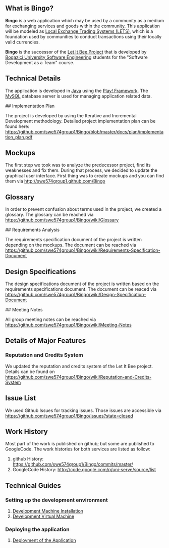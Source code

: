 ## What is Bingo?

**Bingo** is a web application which may be used by a community as a medium for exchanging services and goods within the community. This application will be modeled as [Local Exchange Trading Systems (LETS)](http://en.wikipedia.org/wiki/Local_exchange_trading_system "Wikipedia article for LETS"), which is a foundation used by communities to conduct transactions using their locally valid currencies.

**Bingo** is the successor of the [Let It Bee Project](http://code.google.com/p/swe574group2 "Google Code project page for Let It Bee") that is developed by [Bogazici University Software Engineering](http://www.cmpe.boun.edu.tr/graduate/msInSwe " Official web page of the Master of Science in Software Engineering Program at Bogazici University") students for the "Software Development as a Team" course.

## Technical Details

The application is developed in [Java](http://www.java.com "Java") using the [Play! Framework](http://www.playframework.org "Play! Framework"). The [MySQL](http://mysql.com "MySQL") database server is used for managing application related data.

## Implementation Plan

The project is developed by using the Iterative and Incremental Development methodology. Detailed project implementation plan can be found here: https://github.com/swe574group1/Bingo/blob/master/docs/plan/implementation_plan.pdf

## Mockups

The first step we took was to analyze the predecessor project, find its weaknesses and fix them. During that process, we decided to update the graphical user interface. First thing was to create mockups and you can find them via http://swe574group1.github.com/Bingo

## Glossary

In order to prevent confusion about terms used in the project, we created a glossary. The glossary can be reached via https://github.com/swe574group1/Bingo/wiki/Glossary

## Requirements Analysis

The requirements specification document of the project is written depending on the mockups. The document can be reached via https://github.com/swe574group1/Bingo/wiki/Requirements-Specification-Document

## Design Specifications

The design specifications document of the project is written based on the requirements specifications document. The document can be reaced via https://github.com/swe574group1/Bingo/wiki/Design-Specification-Document

## Meeting Notes

All group meeting notes can be reached via https://github.com/swe574group1/Bingo/wiki/Meeting-Notes

## Details of Major Features

### Reputation and Credits System

We updated the reputation and credits system of the Let It Bee project. Details can be found on https://github.com/swe574group1/Bingo/wiki/Reputation-and-Credits-System

## Issue List

We used Github Issues for tracking issues. Those issues are accessible via https://github.com/swe574group1/Bingo/issues?state=closed

## Work History

Most part of the work is published on github; but some are published to GoogleCode. The work histories for both services are listed as follow:

1. github History: https://github.com/swe574group1/Bingo/commits/master/
2. GoogleCode History: http://code.google.com/p/uni-serve/source/list

## Technical Guides

### Setting up the development environment

1. [Development Machine Installation](https://github.com/swe574group1/Bingo/wiki/Development-Machine-Installation)
2. [Development Virtual Machine](https://github.com/swe574group1/Bingo/wiki/Development-Virtual-Machine-(Individual))

### Deploying the application

1. [Deployment of the Application](https://github.com/swe574group1/Bingo/issues/38#issuecomment-5627722)
